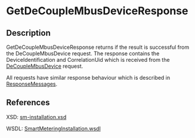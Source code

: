 <!--
SPDX-FileCopyrightText: Contributors to the Documentation project

SPDX-License-Identifier: Apache-2.0
-->

# GetDeCoupleMbusDeviceResponse

## Description

GetDeCoupleMbusDeviceResponse returns if the result is successful from the DeCoupleMbusDevice request. The response contains the DeviceIdentification and CorrelationUid which is received from the [DeCoupleMbusDevice](decouplembusdevice.md) request.

All requests have similar response behaviour which is described in [ResponseMessages](../../responsemessages.md).

## References

XSD: [sm-installation.xsd](https://github.com/OSGP/open-smart-grid-platform/blob/development/osgp/shared/osgp-ws-smartmetering/src/main/resources/schemas/sm-installation.xsd)

WSDL: [SmartMeteringInstallation.wsdl](https://github.com/OSGP/open-smart-grid-platform/blob/development/osgp/shared/osgp-ws-smartmetering/src/main/resources/SmartMeteringInstallation.wsdl)

